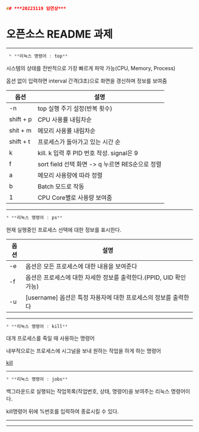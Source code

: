 ```c
## ***20223119 임연상***
```
# 오픈소스 README 과제
 ---
 ```c
  * **리눅스 명령어 : top**
 ```
  
  시스템의 상태를 전반적으로 가장 빠르게 파악 가능(CPU, Memory, Process)
  
  옵션 없이 입력하면 interval 간격(3초)으로 화면을 갱신하며 정보를 보여줌
  
  
  |**옵션**|**설명**|
  |-----|-----|
  |-n|top 실행 주기 설정(반복 횟수)|
  |shift + p|CPU 사용률 내림차순|
  |shit + m|메모리 사용률 내림차순|
  |shift + t|프로세스가 돌아가고 있는 시간 순|
  |k|kill. k 입력 후 PID 번호 작성. signal은 9|
  |f|sort field 선택 화면 -> q 누르면 RES순으로 정렬|
  |a|메모리 사용량에 따라 정렬|
  |b|Batch 모드로 작동|
  |1|CPU Core별로 사용량 보여줌|
  
 ---
 ```c
 * **리눅스 명령어 : ps**
 ```
 
 현재 실행중인 프로세스 선택에 대한 정보를 표시한다.

 
 |**옵션**|**설명**|
 |-----|-----|
 |-e|옵션은 모든 프로세스에 대한 내용을 보여준다|
 |-f|옵션은 프로세스에 대한 자세한 정보를 출력한다.(PPID, UID 확인 가능)|
 |-u|[username] 옵션은 특정 자용자에 대한 프로세스의 정보를 출력한다|
 
 ---
 
 ```c
 * **리눅스 명령어 : kill**
 ```
  
  대개 프로세스를 죽일 때 사용하는 명령어
  
  내부적으로는 프로세스에 시그널을 보내 원하는 작업을 하게 하는 명령어
 
  [kill](https://sisiblog.tistory.com/209)
  
  ---
  
 ```c
 * **리눅스 명령어 : jobs**
 ```
 
 백그라운드로 실행되는 작업목록(작업번호, 상태, 명령어)을 보여주는 리눅스 명령어이다.
 
 kill명령어 뒤에 %번호를 입력하여 종료시킬 수 있다.
 
 ---
 ---
 
 
 
